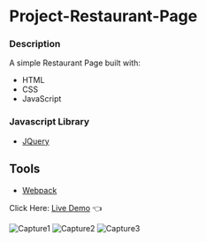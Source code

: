 # Project-Restaurant-Page

### Description

A simple Restaurant Page built with:

- HTML
- CSS
- JavaScript

### Javascript Library

- [JQuery](https://jquery.com/)

## Tools

- [Webpack](https://webpack.js.org/)

Click Here: [Live Demo](https://swhag.github.io/Project-Restaurant-Page/) :point_left:

![Capture1](https://user-images.githubusercontent.com/109196962/213096633-598d10d0-9ed2-40f7-91d1-1cc98a160818.PNG)
![Capture2](https://user-images.githubusercontent.com/109196962/213096645-019a563f-2543-4b10-9f99-2bbf38f96375.PNG)
![Capture3](https://user-images.githubusercontent.com/109196962/213096654-67a44dd9-5b86-4291-a786-8d8f24b4fdf2.PNG)

